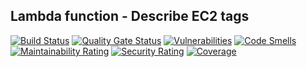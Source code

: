 ## Lambda function - Describe EC2 tags

[![Build Status](https://travis-ci.org/alexa-cloud-control/CloudControlDescribeResourceTags.svg?branch=master)](https://travis-ci.org/alexa-cloud-control/CloudControlDescribeResourceTags)
[![Quality Gate Status](https://sonarcloud.io/api/project_badges/measure?project=alexa-cloud-control_CloudControlDescribeResourceTags&metric=alert_status)](https://sonarcloud.io/dashboard?id=alexa-cloud-control_CloudControlDescribeResourceTags)
[![Vulnerabilities](https://sonarcloud.io/api/project_badges/measure?project=alexa-cloud-control_CloudControlDescribeResourceTags&metric=vulnerabilities)](https://sonarcloud.io/dashboard?id=alexa-cloud-control_CloudControlDescribeResourceTags)
[![Code Smells](https://sonarcloud.io/api/project_badges/measure?project=alexa-cloud-control_CloudControlDescribeResourceTags&metric=code_smells)](https://sonarcloud.io/dashboard?id=alexa-cloud-control_CloudControlDescribeResourceTags)
[![Maintainability Rating](https://sonarcloud.io/api/project_badges/measure?project=alexa-cloud-control_CloudControlDescribeResourceTags&metric=sqale_rating)](https://sonarcloud.io/dashboard?id=alexa-cloud-control_CloudControlDescribeResourceTags)
[![Security Rating](https://sonarcloud.io/api/project_badges/measure?project=alexa-cloud-control_CloudControlDescribeResourceTags&metric=security_rating)](https://sonarcloud.io/dashboard?id=alexa-cloud-control_CloudControlDescribeResourceTags)
[![Coverage](https://sonarcloud.io/api/project_badges/measure?project=alexa-cloud-control_CloudControlDescribeResourceTags&metric=coverage)](https://sonarcloud.io/dashboard?id=alexa-cloud-control_CloudControlDescribeResourceTags)
